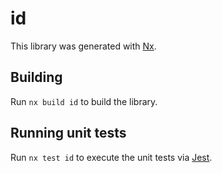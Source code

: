 # id

This library was generated with [Nx](https://nx.dev).

## Building

Run `nx build id` to build the library.

## Running unit tests

Run `nx test id` to execute the unit tests via [Jest](https://jestjs.io).
